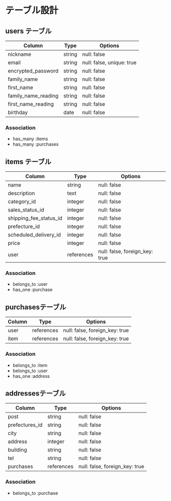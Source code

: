 # テーブル設計

## users テーブル

| Column              | Type   | Options      |
| ------------------  | ------ | -----------  |
| nickname            | string | null: false  |
| email               | string | null: false, unique: true |
| encrypted_password  | string | null: false  |
| family_name         | string | null: false  |
| first_name          | string | null: false  |
| family_name_reading | string | null: false  |
| first_name_reading  | string | null: false  |
| birthday            | date   | null: false  |

### Association

- has_many :items
- has_many :purchases

## items テーブル

| Column                 | Type       | Options     |
| ---------------------- | ---------- | ----------- |
| name                   | string     | null: false |
| description            | text       | null: false |
| category_id            | integer    | null: false |
| sales_status_id        | integer    | null: false |
| shipping_fee_status_id | integer    | null: false |
| prefecture_id          | integer    | null: false |
| scheduled_delivery_id  | integer    | null: false |
| price                  | integer    | null: false |
| user                   | references | null: false, foreign_key: true 

### Association

- belongs_to :user
- has_one :purchase



##  purchasesテーブル

| Column       | Type       | Options                        |
| -----------  | ---------- | ------------------------------ |
| user         | references | null: false, foreign_key: true |
| item         | references | null: false, foreign_key: true |

### Association

- belongs_to :item
- belongs_to :user
- has_one :address


##  addressesテーブル

| Column         | Type     | Options     |
| -----------    | -------- | ----------- |
| post           | string   | null: false | 
| prefectures_id | string   | null: false |
| city           | string   | null: false |
| address        | integer  | null: false |
| building       | string   | null: false |
| tel            | string   | null: false |
| purchases      |references| null: false, foreign_key: true |

### Association

- belongs_to :purchase